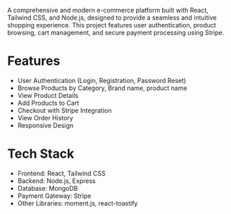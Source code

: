 A comprehensive and modern e-commerce platform built with React, Tailwind CSS, and Node.js, designed to provide a seamless and intuitive shopping experience. This project features user authentication, product browsing, cart management, and secure payment processing using Stripe.

# Features
  * User Authentication (Login, Registration, Password Reset)
  * Browse Products by Category, Brand name, product name
  * View Product Details
  * Add Products to Cart
  * Checkout with Stripe Integration
  * View Order History
  * Responsive Design
# Tech Stack
  * Frontend: React, Tailwind CSS
  * Backend: Node.js, Express
  * Database: MongoDB
  * Payment Gateway: Stripe
  * Other Libraries: moment.js, react-toastify
